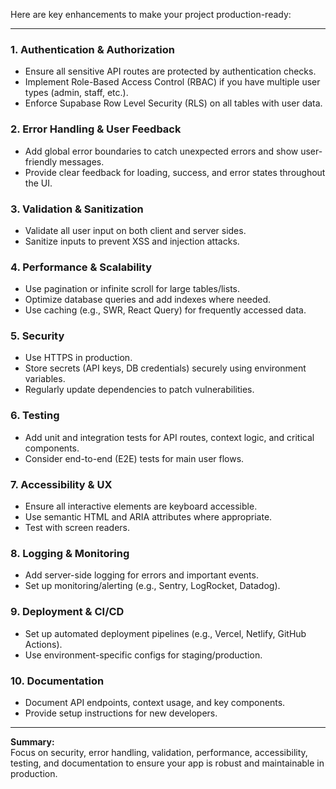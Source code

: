 Here are key enhancements to make your project production-ready:

---

### 1. **Authentication & Authorization**
- Ensure all sensitive API routes are protected by authentication checks.
- Implement Role-Based Access Control (RBAC) if you have multiple user types (admin, staff, etc.).
- Enforce Supabase Row Level Security (RLS) on all tables with user data.

### 2. **Error Handling & User Feedback**
- Add global error boundaries to catch unexpected errors and show user-friendly messages.
- Provide clear feedback for loading, success, and error states throughout the UI.

### 3. **Validation & Sanitization**
- Validate all user input on both client and server sides.
- Sanitize inputs to prevent XSS and injection attacks.

### 4. **Performance & Scalability**
- Use pagination or infinite scroll for large tables/lists.
- Optimize database queries and add indexes where needed.
- Use caching (e.g., SWR, React Query) for frequently accessed data.

### 5. **Security**
- Use HTTPS in production.
- Store secrets (API keys, DB credentials) securely using environment variables.
- Regularly update dependencies to patch vulnerabilities.

### 6. **Testing**
- Add unit and integration tests for API routes, context logic, and critical components.
- Consider end-to-end (E2E) tests for main user flows.

### 7. **Accessibility & UX**
- Ensure all interactive elements are keyboard accessible.
- Use semantic HTML and ARIA attributes where appropriate.
- Test with screen readers.

### 8. **Logging & Monitoring**
- Add server-side logging for errors and important events.
- Set up monitoring/alerting (e.g., Sentry, LogRocket, Datadog).

### 9. **Deployment & CI/CD**
- Set up automated deployment pipelines (e.g., Vercel, Netlify, GitHub Actions).
- Use environment-specific configs for staging/production.

### 10. **Documentation**
- Document API endpoints, context usage, and key components.
- Provide setup instructions for new developers.

---

**Summary:**  
Focus on security, error handling, validation, performance, accessibility, testing, and documentation to ensure your app is robust and maintainable in production.